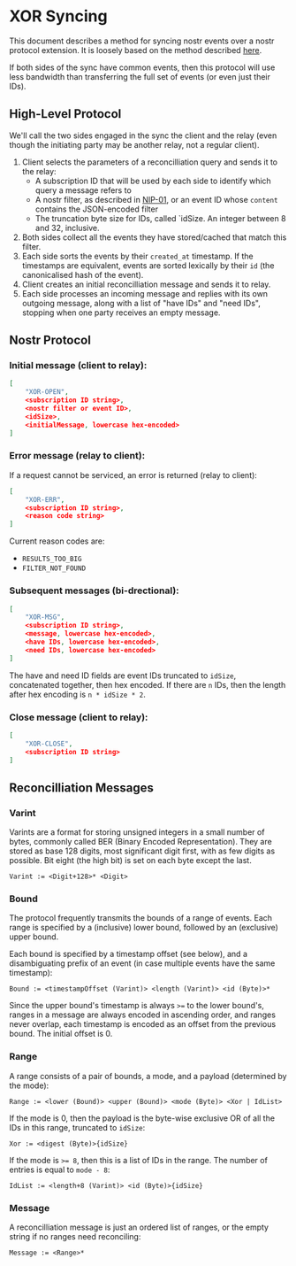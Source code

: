 # XOR Syncing

This document describes a method for syncing nostr events over a nostr protocol extension. It is loosely based on the method described [here](https://github.com/AljoschaMeyer/set-reconciliation).

If both sides of the sync have common events, then this protocol will use less bandwidth than transferring the full set of events (or even just their IDs).

## High-Level Protocol

We'll call the two sides engaged in the sync the client and the relay (even though the initiating party may be another relay, not a regular client).

1. Client selects the parameters of a reconcilliation query and sends it to the relay:
    * A subscription ID that will be used by each side to identify which query a message refers to
    * A nostr filter, as described in [NIP-01](https://github.com/nostr-protocol/nips/blob/master/01.md), or an event ID whose `content` contains the JSON-encoded filter
    * The truncation byte size for IDs, called `idSize. An integer between 8 and 32, inclusive.
1. Both sides collect all the events they have stored/cached that match this filter.
1. Each side sorts the events by their `created_at` timestamp. If the timestamps are equivalent, events are sorted lexically by their `id` (the canonicalised hash of the event). 
1. Client creates an initial reconcilliation message and sends it to relay.
1. Each side processes an incoming message and replies with its own outgoing message, along with a list of "have IDs" and "need IDs", stopping when one party receives an empty message.

## Nostr Protocol

### Initial message (client to relay):

```json
[
    "XOR-OPEN",
    <subscription ID string>,
    <nostr filter or event ID>,
    <idSize>,
    <initialMessage, lowercase hex-encoded>
]
```

### Error message (relay to client):

If a request cannot be serviced, an error is returned (relay to client):

```json
[
    "XOR-ERR",
    <subscription ID string>,
    <reason code string>
]
```

Current reason codes are:

* `RESULTS_TOO_BIG`
* `FILTER_NOT_FOUND`

### Subsequent messages (bi-drectional):

```json
[
    "XOR-MSG",
    <subscription ID string>,
    <message, lowercase hex-encoded>,
    <have IDs, lowercase hex-encoded>,
    <need IDs, lowercase hex-encoded>
]
```

The have and need ID fields are event IDs truncated to `idSize`, concatenated together, then hex encoded. If there are `n` IDs, then the length after hex encoding is `n * idSize * 2`.

### Close message (client to relay):

```json
[
    "XOR-CLOSE",
    <subscription ID string>
]
```


## Reconcilliation Messages

### Varint

Varints are a format for storing unsigned integers in a small number of bytes, commonly called BER (Binary Encoded Representation). They are stored as base 128 digits, most significant digit first, with as few digits as possible. Bit eight (the high bit) is set on each byte except the last.

    Varint := <Digit+128>* <Digit>

### Bound

The protocol frequently transmits the bounds of a range of events. Each range is specified by a (inclusive) lower bound, followed by an (exclusive) upper bound.

Each bound is specified by a timestamp offset (see below), and a disambiguating prefix of an event (in case multiple events have the same timestamp):

    Bound := <timestampOffset (Varint)> <length (Varint)> <id (Byte)>*

Since the upper bound's timestamp is always `>=` to the lower bound's, ranges in a message are always encoded in ascending order, and ranges never overlap, each timestamp is encoded as an offset from the previous bound. The initial offset is 0.

### Range

A range consists of a pair of bounds, a mode, and a payload (determined by the mode):

    Range := <lower (Bound)> <upper (Bound)> <mode (Byte)> <Xor | IdList>

If the mode is 0, then the payload is the byte-wise exclusive OR of all the IDs in this range, truncated to `idSize`:

    Xor := <digest (Byte)>{idSize}

If the mode is `>= 8`, then this is a list of IDs in the range. The number of entries is equal to `mode - 8`:

    IdList := <length+8 (Varint)> <id (Byte)>{idSize}

### Message

A reconcilliation message is just an ordered list of ranges, or the empty string if no ranges need reconciling:

    Message := <Range>*
